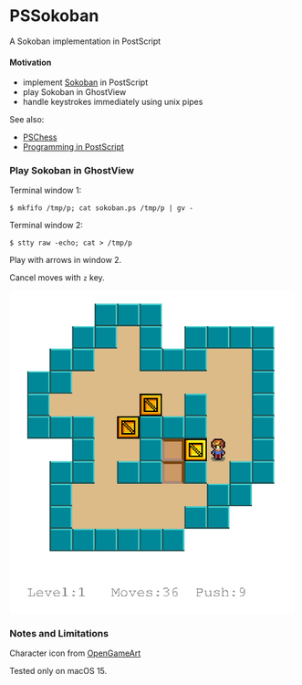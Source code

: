 # PSSokoban
A Sokoban implementation in PostScript

#### Motivation

- implement [Sokoban](https://en.wikipedia.org/wiki/Sokoban) in PostScript
- play Sokoban in GhostView
- handle keystrokes immediately using unix pipes

See also:

- [PSChess](https://github.com/nst/PSChess)
- [Programming in PostScript](https://seriot.ch/projects/programming_in_postscript.html)

### Play Sokoban in GhostView

Terminal window 1:

    $ mkfifo /tmp/p; cat sokoban.ps /tmp/p | gv -

Terminal window 2:
    
    $ stty raw -echo; cat > /tmp/p

Play with arrows in window 2.

Cancel moves with `z` key.

<img src="pssokoban.png" width="500" align="center"></src>

### Notes and Limitations

Character icon from [OpenGameArt](https://opengameart.org/sites/default/files/characters_1.png)

Tested only on macOS 15.
